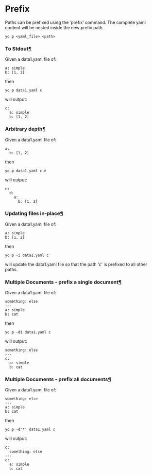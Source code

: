 # Prefix

 Paths can be prefixed using the 'prefix' command. The complete yaml content will be nested inside the new prefix path.

```text
yq p <yaml_file> <path>
```

### To Stdout[¶](prefix.md#to-stdout) <a id="to-stdout"></a>

Given a data1.yaml file of:

```text
a: simple
b: [1, 2]
```

then

```text
yq p data1.yaml c
```

will output:

```text
c:
  a: simple
  b: [1, 2]
```

### Arbitrary depth[¶](prefix.md#arbitrary-depth) <a id="arbitrary-depth"></a>

Given a data1.yaml file of:

```text
a:
  b: [1, 2]
```

then

```text
yq p data1.yaml c.d
```

will output:

```text
c:
  d:
    a:
      b: [1, 2]
```

### Updating files in-place[¶](prefix.md#updating-files-in-place) <a id="updating-files-in-place"></a>

Given a data1.yaml file of:

```text
a: simple
b: [1, 2]
```

then

```text
yq p -i data1.yaml c
```

will update the data1.yaml file so that the path 'c' is prefixed to all other paths.

### Multiple Documents - prefix a single document[¶](prefix.md#multiple-documents-prefix-a-single-document) <a id="multiple-documents-prefix-a-single-document"></a>

Given a data1.yaml file of:

```text
something: else
---
a: simple
b: cat
```

then

```text
yq p -d1 data1.yaml c
```

will output:

```text
something: else
---
c:
  a: simple
  b: cat
```

### Multiple Documents - prefix all documents[¶](prefix.md#multiple-documents-prefix-all-documents) <a id="multiple-documents-prefix-all-documents"></a>

Given a data1.yaml file of:

```text
something: else
---
a: simple
b: cat
```

then

```text
yq p -d'*' data1.yaml c
```

will output:

```text
c:
  something: else
---
c:
  a: simple
  b: cat
```

